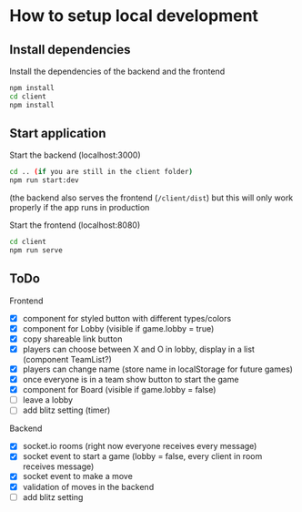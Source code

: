 # How to setup local development

## Install dependencies

Install the dependencies of the backend and the frontend
```bash
npm install
cd client
npm install
```

## Start application

Start the backend (localhost:3000)
```bash
cd .. (if you are still in the client folder)
npm run start:dev
```
(the backend also serves the frontend (`/client/dist`) but this will only work properly if the app runs in production

Start the frontend (localhost:8080)
```bash
cd client
npm run serve
```

## ToDo

Frontend
- [x] component for styled button with different types/colors
- [x] component for Lobby (visible if game.lobby = true)
- [x] copy shareable link button
- [x] players can choose between X and O in lobby, display in a list (component TeamList?)
- [x] players can change name (store name in localStorage for future games)
- [x] once everyone is in a team show button to start the game
- [x] component for Board (visible if game.lobby = false)
- [ ] leave a lobby
- [ ] add blitz setting (timer)

Backend
- [x] socket.io rooms (right now everyone receives every message)
- [x] socket event to start a game (lobby = false, every client in room receives message)
- [x] socket event to make a move
- [x] validation of moves in the backend
- [ ] add blitz setting
